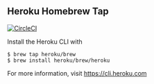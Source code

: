 Heroku Homebrew Tap
-------------------

[![CircleCI](https://circleci.com/gh/heroku/homebrew-brew.svg?style=svg)](https://circleci.com/gh/heroku/homebrew-brew)

Install the Heroku CLI with

    $ brew tap heroku/brew
    $ brew install heroku/brew/heroku

For more information, visit https://cli.heroku.com
